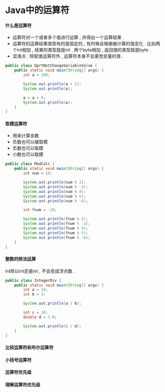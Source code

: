 # Java中的运算符

#### 什么是运算符

* 运算符对一个或者多个值进行运算 , 并得出一个运算结果 . 
* 运算符的运算结果类型有的是固定的 , 有时候会根据被计算的值变化 . 比如两个int相加 , 结果的类型就是int . 两个byte相加 , 返回值的类型就是byte . 
* 混淆点 : 除赋值运算符外 , 运算符本身不会更改变量的值 . 

```java
public class OprtNotChangeVariableValue {
    public static void main(String[] args) {
        int a = 100;

        System.out.println(a + 1);
        System.out.println(a);

        a = a + 6;
        System.out.println(a);
    }
}
```

#### 取模运算符

* 用来计算余数
* 负数也可以被取模
* 负数也可以取模
* 小数也可以取模

```java
public class ModCalc {
    public static void main(String[] args) {
        int num = 10;

        System.out.println(num % 2);
        System.out.println(num % -3);
        System.out.println(num % 4);
        System.out.println(num % 5);
        System.out.println(num % -6);

        int fnum = -10;

        System.out.println(fnum % 2);
        System.out.println(fnum % -3);
        System.out.println(fnum % 4);
        System.out.println(fnum % 5);
        System.out.println(fnum % -6);
    }
}
```

#### 整数的除法运算

int除以int还是int , 不会变成浮点数 . 

```java
public class IntegerDiv {
    public static void main(String[] args) {
        int a = 10;
        int b = 3;

        System.out.println(a / b);

        int c = 10;
        double d = 3.0;

        System.out.println(c / d);
    }
}
```

#### 比较运算符和布尔运算符

#### 小括号运算符

#### 运算符优先级

#### 理解运算符优先级



